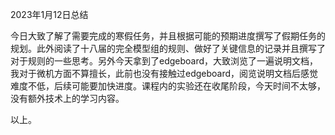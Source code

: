 2023年1月12日总结

今日大致了解了需要完成的寒假任务，并且根据可能的预期进度撰写了假期任务的规划。此外阅读了十八届的完全模型组的规则、做好了关键信息的记录并且撰写了对于规则的一些思考。另外今天拿到了edgeboard，大致浏览了一遍说明文档，我对于微机方面不算擅长，此前也没有接触过edgeboard，阅览说明文档后感觉难度不低，后续可能要加快进度。课程内的实验还在收尾阶段，今天时间不太够，没有额外技术上的学习内容。

以上。
